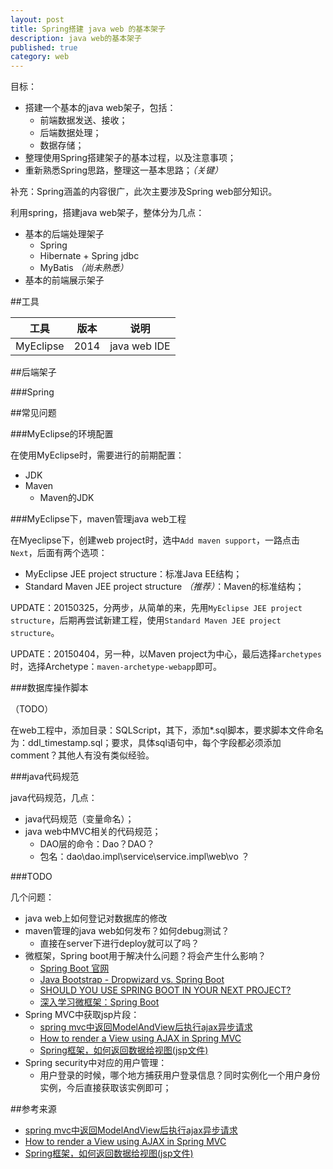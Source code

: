 ```yaml
---
layout: post
title: Spring搭建 java web 的基本架子
description: java web的基本架子
published: true
category: web
---
```


目标：

* 搭建一个基本的java web架子，包括：
	* 前端数据发送、接收；
	* 后端数据处理；
	* 数据存储；
* 整理使用Spring搭建架子的基本过程，以及注意事项；
* 重新熟悉Spring思路，整理这一基本思路；*（关键）*

补充：Spring涵盖的内容很广，此次主要涉及Spring web部分知识。



利用spring，搭建java web架子，整体分为几点：

* 基本的后端处理架子
	* Spring
	* Hibernate + Spring jdbc
	* MyBatis *（尚未熟悉）*
* 基本的前端展示架子


##工具

|工具|版本|说明|
|----|----|----|
|MyEclipse| 2014|java web IDE|





##后端架子






###Spring


















##常见问题


###MyEclipse的环境配置

在使用MyEclipse时，需要进行的前期配置：

* JDK
* Maven
	* Maven的JDK

###MyEclipse下，maven管理java web工程

在Myeclipse下，创建web project时，选中`Add maven support`，一路点击`Next`，后面有两个选项：

* MyEclipse JEE project structure：标准Java EE结构；
* Standard Maven JEE project structure *（推荐）*：Maven的标准结构；

UPDATE：20150325，分两步，从简单的来，先用`MyEclipse JEE project structure`，后期再尝试新建工程，使用`Standard Maven JEE project structure`。

UPDATE：20150404，另一种，以Maven project为中心，最后选择`archetypes`时，选择Archetype：`maven-archetype-webapp`即可。

###数据库操作脚本

（TODO）

在web工程中，添加目录：SQLScript，其下，添加*.sql脚本，要求脚本文件命名为：ddl_timestamp.sql；要求，具体sql语句中，每个字段都必须添加comment？其他人有没有类似经验。

###java代码规范

java代码规范，几点：

* java代码规范（变量命名）；
* java web中MVC相关的代码规范；
	* DAO层的命令：Dao？DAO？
	* 包名：dao\dao.impl\service\service.impl\web\vo ？



###TODO

几个问题：

* java web上如何登记对数据库的修改
* maven管理的java web如何发布？如何debug测试？
	* 直接在server下进行deploy就可以了吗？
* 微框架，Spring boot用于解决什么问题？将会产生什么影响？
	* [Spring Boot 官网][Spring Boot 官网]
	* [Java Bootstrap - Dropwizard vs. Spring Boot][Java Bootstrap - Dropwizard vs. Spring Boot]
	* [SHOULD YOU USE SPRING BOOT IN YOUR NEXT PROJECT?][SHOULD YOU USE SPRING BOOT IN YOUR NEXT PROJECT?]
	* [深入学习微框架：Spring Boot][深入学习微框架：Spring Boot]
* Spring MVC中获取jsp片段：
	* [spring mvc中返回ModelAndView后执行ajax异步请求][spring mvc中返回ModelAndView后执行ajax异步请求]
	* [How to render a View using AJAX in Spring MVC][How to render a View using AJAX in Spring MVC]
	* [Spring框架，如何返回数据给视图(jsp文件)][Spring框架，如何返回数据给视图(jsp文件)]
* Spring security中对应的用户管理：
	* 用户登录的时候，哪个地方捕获用户登录信息？同时实例化一个用户身份实例，今后直接获取该实例即可；




##参考来源


* [spring mvc中返回ModelAndView后执行ajax异步请求][spring mvc中返回ModelAndView后执行ajax异步请求]
* [How to render a View using AJAX in Spring MVC][How to render a View using AJAX in Spring MVC]
* [Spring框架，如何返回数据给视图(jsp文件)][Spring框架，如何返回数据给视图(jsp文件)]








[NingG]:    http://ningg.github.com  "NingG"

[深入学习微框架：Spring Boot]:							http://www.infoq.com/cn/articles/microframeworks1-spring-boot
[SHOULD YOU USE SPRING BOOT IN YOUR NEXT PROJECT?]:		http://steveperkins.com/use-spring-boot-next-project/
[Java Bootstrap - Dropwizard vs. Spring Boot]:			http://blog.takipi.com/java-bootstrap-dropwizard-vs-spring-boot/
[Spring Boot 官网]:										http://projects.spring.io/spring-boot/
[spring mvc中返回ModelAndView后执行ajax异步请求]:		http://blog.csdn.net/cdnsa/article/details/21167789
[How to render a View using AJAX in Spring MVC]:		http://stackoverflow.com/questions/4816080/how-to-render-a-view-using-ajax-in-spring-mvc
[Spring框架，如何返回数据给视图(jsp文件)]:				http://blog.csdn.net/lee353086/article/details/8620470







